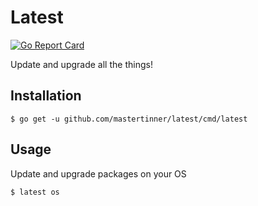 # Latest

[![Go Report Card](https://goreportcard.com/badge/github.com/mastertinner/latest)](https://goreportcard.com/report/github.com/mastertinner/latest)

Update and upgrade all the things!

## Installation

```shell
$ go get -u github.com/mastertinner/latest/cmd/latest
```

## Usage

Update and upgrade packages on your OS

```shell
$ latest os
```
